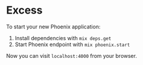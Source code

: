 # Excess

To start your new Phoenix application:

1. Install dependencies with `mix deps.get`
2. Start Phoenix endpoint with `mix phoenix.start`

Now you can visit `localhost:4000` from your browser.
